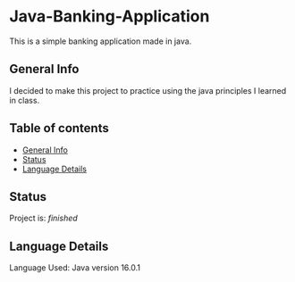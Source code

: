 # Java-Banking-Application
This is a simple banking application made in java.
## General Info
I decided to make this project to practice using the java principles I learned in class.
## Table of contents
- [General Info](#general-info)
- [Status](#status)
- [Language Details](#language-details)
## Status
Project is: *finished*
## Language Details
Language Used: Java version 16.0.1

